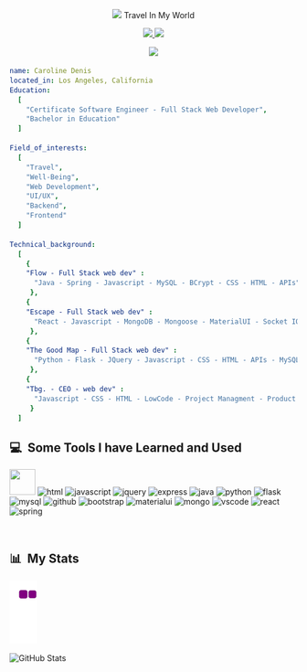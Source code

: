 <p align="center">
  <img src="https://capsule-render.vercel.app/api?type=waving&color=gradient&customColorList=0,2,2,5,30"/>
  Travel In My World
</p>

<p align="center">
<a href="https://www.linkedin.com/in/caroline-denis-ca/">
  <img height="50" src="https://cdn2.iconfinder.com/data/icons/icon-set-social-media-icons-colours-mouse-over-and/64/LinkdIN_BW-512.png" />
</a>


<a href="https://carolinedenis.github.io">
  <img height="50" src="https://cdn3.iconfinder.com/data/icons/colorful-guache-social-media-logos-1/159/social-media_web-512.png"/>
</a>
</p>
<p align="center">
  <img src="https://media1.giphy.com/media/lcs5BL0NIM4WMv61a9/giphy.gif?cid=ecf05e47tsph8dwpeitt69yu1scr1lbsb7jb1cr6mrqqnsli&rid=giphy.gif&ct=g" border-radius="20px"/>
</p>

```yaml
name: Caroline Denis
located_in: Los Angeles, California
Education:
  [
    "Certificate Software Engineer - Full Stack Web Developer",
    "Bachelor in Education"
  ]
  
Field_of_interests:
  [
    "Travel",
    "Well-Being",
    "Web Development",
    "UI/UX",
    "Backend",
    "Frontend"
  ]
  
Technical_background:
  [
    {
    "Flow - Full Stack web dev" : 
      "Java - Spring - Javascript - MySQL - BCrypt - CSS - HTML - APIs"
     },
    {
    "Escape - Full Stack web dev" : 
      "React - Javascript - MongoDB - Mongoose - MaterialUI - Socket IO - APIs"
     },
    {
    "The Good Map - Full Stack web dev" : 
      "Python - Flask - JQuery - Javascript - CSS - HTML - APIs - MySQL"
     },
    {
    "Tbg. - CEO - web dev" : 
      "Javascript - CSS - HTML - LowCode - Project Managment - Product Managment"
     }
  ]
```
<h2>💻 &nbsp;Some Tools I have Learned and Used</h2>
 
<p align="left">

<img src="https://cdn.jsdelivr.net/gh/devicons/devicon/icons/css3/css3-original.svg" width="45" height="45"/>
<img src="https://cdn.jsdelivr.net/gh/devicons/devicon/icons/html5/html5-original.svg" alt="html" width="45" height="45"/>
<img src="https://cdn.jsdelivr.net/gh/devicons/devicon/icons/javascript/javascript-plain.svg" alt="javascript" width="45" height="45"/>
<img src="https://cdn.jsdelivr.net/gh/devicons/devicon/icons/jquery/jquery-original.svg" alt="jquery" width="45" height="45"/> 
<img src="https://cdn.jsdelivr.net/gh/devicons/devicon/icons/express/express-original.svg" alt="express" width="45" height="45"/>
<img src="https://cdn.jsdelivr.net/gh/devicons/devicon/icons/java/java-original.svg" alt="java" width="45" height="45"/>
<img src="https://cdn.jsdelivr.net/gh/devicons/devicon/icons/python/python-original.svg" alt="python" width="45" height="45"/>
<img src="https://cdn.jsdelivr.net/gh/devicons/devicon/icons/flask/flask-original.svg" alt="flask" width="45" height="45"/>
<img src="https://cdn.jsdelivr.net/gh/devicons/devicon/icons/mysql/mysql-original.svg" alt="mysql" width="45" height="45"/>
<img src="https://cdn.jsdelivr.net/gh/devicons/devicon/icons/github/github-original.svg" alt="github" width="45" height="45"/>
<img src="https://cdn.jsdelivr.net/gh/devicons/devicon/icons/bootstrap/bootstrap-original.svg" alt="bootstrap" width="45" height="45"/>
<img src="https://cdn.jsdelivr.net/gh/devicons/devicon/icons/materialui/materialui-original.svg" alt="materialui" width="45" height="45" />
<img src="https://cdn.jsdelivr.net/gh/devicons/devicon/icons/mongodb/mongodb-original.svg" alt="mongo" width="45" height="45" />
<img src="https://cdn.jsdelivr.net/gh/devicons/devicon/icons/vscode/vscode-original.svg" alt="vscode" width="45" height="45" />
<img src="https://cdn.jsdelivr.net/gh/devicons/devicon/icons/react/react-original.svg" alt="react" width="45" height="45" />
<img src="https://cdn.jsdelivr.net/gh/devicons/devicon/icons/spring/spring-original.svg" alt="spring" width="45" height="45"/>
         
</p>
 
<h2 style="margin-top: 60px">📊 &nbsp;My Stats</h2>

![snake gif](https://github.com/CarolineDenis/CarolineDenis/blob/output/github-contribution-grid-snake.gif)

![GitHub Stats](https://github-readme-stats.vercel.app/api?username=CarolineDenis&theme=radical)

<!-- [![Top Langs](https://github-readme-stats.vercel.app/api/top-langs/?username=CarolineDenis)](https://github.com/CarolineDenis/github-readme-stats) -->
